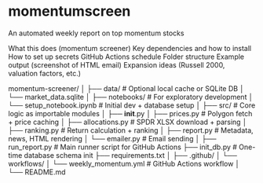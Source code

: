 # momentumscreen
An automated weekly report on top momentum stocks


What this does (momentum screener)
Key dependencies and how to install
How to set up secrets
GitHub Actions schedule
Folder structure
Example output (screenshot of HTML email)
Expansion ideas (Russell 2000, valuation factors, etc.)





momentum-screener/
│
├── data/                      # Optional local cache or SQLite DB
│   └── market_data.sqlite
│
├── notebooks/                 # For exploratory development
│   └── setup_notebook.ipynb   # Initial dev + database setup
│
├── src/                       # Core logic as importable modules
│   ├── __init__.py
│   ├── prices.py              # Polygon fetch + price caching
│   ├── allocations.py         # SPDR XLSX download + parsing
│   ├── ranking.py             # Return calculation + ranking
│   ├── report.py              # Metadata, news, HTML rendering
│   └── emailer.py             # Email sending
│
├── run_report.py              # Main runner script for GitHub Actions
├── init_db.py                 # One-time database schema init
├── requirements.txt
│
├── .github/
│   └── workflows/
│       └── weekly_momentum.yml  # GitHub Actions workflow
│
└── README.md
